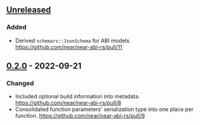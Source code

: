 ## [Unreleased]

### Added
- Derived `schemars::JsonSchema` for ABI models. https://github.com/near/near-abi-rs/pull/11


## [0.2.0] - 2022-09-21

### Changed
- Included optional build information into metadata. https://github.com/near/near-abi-rs/pull/8
- Consolidated function parameters' serialization type into one place per function. https://github.com/near/near-abi-rs/pull/9

[unreleased]: https://github.com/near/near-abi-rs/compare/v0.2.0...HEAD
[0.2.0]: https://github.com/near/near-abi-rs/compare/v0.1.0-pre.0...v0.2.0
[0.1.0-pre.0]: https://github.com/near/near-abi-rs/releases/tag/v0.1.0-pre.0
